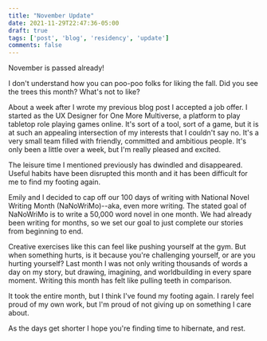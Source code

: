 ```yaml
---
title: "November Update"
date: 2021-11-29T22:47:36-05:00
draft: true
tags: ['post', 'blog', 'residency', 'update']
comments: false
---
```


November is passed already!

I don't understand how you can poo-poo folks for liking the fall. Did you see the trees this month? What's not to like? 

About a week after I wrote my previous blog post I accepted a job offer. I started as the UX Designer for One More Multiverse, a platform to play tabletop role playing games online. It's sort of a tool, sort of a game, but it is at such an appealing intersection of my interests that I couldn't say no. It's a very small team filled with friendly, committed and ambitious people. It's only been a little over a week, but I'm really pleased and excited. 

The leisure time I mentioned previously has dwindled and disappeared. Useful habits have been disrupted this month and it has been difficult for me to find my footing again. 

Emily and I decided to cap off our 100 days of writing with National Novel Writing Month (NaNoWriMo)--aka, even more writing. The stated goal of NaNoWriMo is to write a 50,000 word novel in one month. We had already been writing for months, so we set our goal to just complete our stories from beginning to end.

Creative exercises like this can feel like pushing yourself at the gym. But when something hurts, is it because you're challenging yourself, or are you hurting yourself? Last month I was not only writing thousands of words a day on my story, but drawing, imagining, and worldbuilding in every spare moment. Writing this month has felt like pulling teeth in comparison. 

It took the entire month, but I think I've found my footing again. I rarely feel proud of my own work, but I'm proud of not giving up on something I care about.

As the days get shorter I hope you're finding time to hibernate, and rest. 